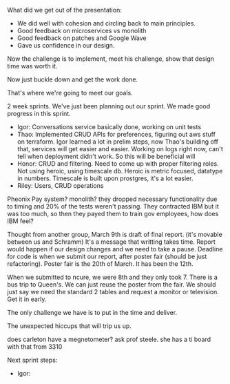 What did we get out of the presentation:
  * We did well with cohesion and circling back to main principles.
  * Good feedback on microservices vs monolith
  * Good feedback on patches and Google Wave
  * Gave us confidence in our design.
  
Now the challenge is to implement, meet his challenge, show that design time was worth it.

Now just buckle down and get the work done.

That's where we're going to meet our goals.

2 week sprints. We've just been planning out our sprint. We made good progress in this sprint.

* Igor: Conversations service basically done, working on unit tests
* Thao: Implemented CRUD APIs for preferences, figuring out aws stuff on terraform. 
  Igor learned a lot in prelim steps, now Thao's building off that, services will get easier and easier.
  Working on logs right now, can't tell when deployment didn't work. So this will be beneficial will 
* Honor: CRUD and filtering. Need to come up with proper filtering roles. Not using heroic, using timescale db.
  Heroic is metric focused, datatype in numbers. Timescale is built upon prostgres, it's a lot easier.
* Riley: Users, CRUD operations

Pheonix Pay system? monolith? they dropped necessary functionality due to timing and 20% of the tests weren't passing. 
They contracted IBM but it was too much, so then they payed them to train gov employees, how does IBM feel?

Thought from another group, March 9th is draft of final report. (it's movable between us and Schramm) It's a message that 
writting takes time. Report would happen if our design changes and we need to take a pause. Deadline for code is when we 
submit our report, after poster fair (should be just refactoring). Poster fair is the 20th of March. It has been the 12th.

When we submitted to ncure, we were 8th and they only took 7. There is a bus trip to Queen's. We can just reuse the poster from 
the fair. We should just say we need the standard 2 tables and request a monitor or television. Get it in early.

The only challenge we have is to put in the time and deliver.

The unexpected hiccups that will trip us up.

does carleton have a megnetometer? ask prof steele. she has a ti board with that from 3310

Next sprint steps:

* Igor: 
